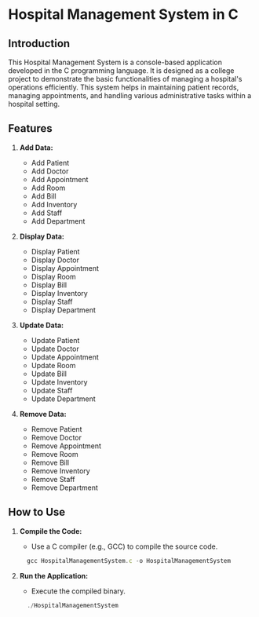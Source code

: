 # Hospital Management System in C

## Introduction

This Hospital Management System is a console-based application developed in the C programming language. It is designed as a college project to demonstrate the basic functionalities of managing a hospital's operations efficiently. This system helps in maintaining patient records, managing appointments, and handling various administrative tasks within a hospital setting.

## Features

1. **Add Data:**
   - Add Patient
   - Add Doctor
   - Add Appointment
   - Add Room
   - Add Bill
   - Add Inventory
   - Add Staff
   - Add Department

2. **Display Data:**
   - Display Patient
   - Display Doctor
   - Display Appointment
   - Display Room
   - Display Bill
   - Display Inventory
   - Display Staff
   - Display Department

3. **Update Data:**
   - Update Patient
   - Update Doctor
   - Update Appointment
   - Update Room
   - Update Bill
   - Update Inventory
   - Update Staff
   - Update Department

4. **Remove Data:**
   - Remove Patient
   - Remove Doctor
   - Remove Appointment
   - Remove Room
   - Remove Bill
   - Remove Inventory
   - Remove Staff
   - Remove Department

## How to Use

1. **Compile the Code:**
   - Use a C compiler (e.g., GCC) to compile the source code.

   ```JavaScript
     gcc HospitalManagementSystem.c -o HospitalManagementSystem
   ```
2. **Run the Application:**
   - Execute the compiled binary.
   ```JavaScript
     ./HospitalManagementSystem
   ```
